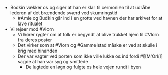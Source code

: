 - Bodkin vækker os og siger at han er klar til cermonien til at udråbe lederen af det brændende sværd ved skumringstid
	- #Amie og Budkin går ind i en grotte ved havnen der har arkivet for at lave ritualet
- Vi rejser mod #Vlorn
	- Vi hører rygter om at folk er begyndt at blive trukket hjem til #Vlorn fra deres poster
	- Det virker som at #Vlorn og #Gammelstad måske er ved at skulle i krig med hinanden
	- Der var vagter ved porten som ikke ville lukke os ind fordi #[[M'Ork]] sagde at han var syg og smittede
		- De lugtede en løgn og fulgte os hele vejen rundt i byen